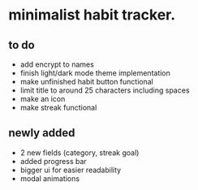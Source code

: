# minimalist habit tracker.

## to do 

- add encrypt to names
- finish light/dark mode theme implementation 
- make unfinished habit button functional
- limit title to around 25 characters including spaces
- make an icon 
- make streak functional


## newly added
- 2 new fields (category, streak goal)
- added progress bar
- bigger ui for easier readability
- modal animations 
